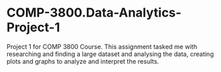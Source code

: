 # COMP-3800.Data-Analytics-Project-1
Project 1 for COMP 3800 Course. This assignment tasked me with researching and finding a large dataset and analysing the data, creating plots and graphs
to analyze and interpret the results.
